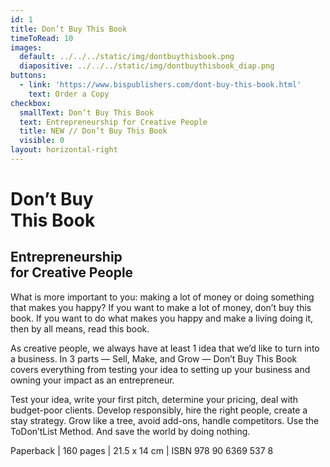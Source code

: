 ```yaml
---
id: 1
title: Don’t Buy This Book
timeToRead: 10
images:
  default: ../../../static/img/dontbuythisbook.png
  diapositive: ../../../static/img/dontbuythisbook_diap.png
buttons:
  - link: 'https://www.bispublishers.com/dont-buy-this-book.html'
    text: Order a Copy
checkbox:
  smallText: Don’t Buy This Book
  text: Entrepreneurship for Creative People
  title: NEW // Don’t Buy This Book
  visible: 0
layout: horizontal-right
---
```

# Don’t Buy<br/>This Book

## Entrepreneurship<br/>for Creative People

What is more important to you: making a lot of money or doing something that makes you happy? If you want to make a lot of money, don’t buy this book. If you want to do what makes you happy and make a living doing it, then by all means, read this book.

As creative people, we always have at least 1 idea that we’d like to turn into a business. In 3 parts — Sell, Make, and Grow — Don’t Buy This Book covers everything from testing your idea to setting up your business and owning your impact as an entrepreneur.

Test your idea, write your first pitch, determine your pricing, deal with budget-poor clients. Develop responsibly, hire the right people, create a stay strategy. Grow like a tree, avoid add-ons, handle competitors. Use the ToDon’tList Method. And save the world by doing nothing.

Paperback | 160 pages | 21.5 x 14 cm | ISBN 978 90 6369 537 8
